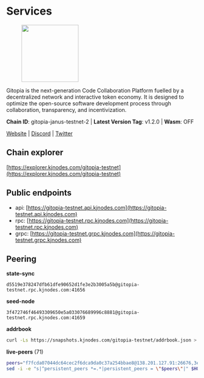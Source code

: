 # Services

<figure><img src="https://raw.githubusercontent.com/kj89/testnet_manuals/main/pingpub/logos/gitopia.png" width="150" alt=""><figcaption></figcaption></figure>

Gitopia is the next-generation Code Collaboration Platform fuelled by  a decentralized network and interactive token economy. It is designed  to optimize the open-source software development process through  collaboration, transparency, and incentivization.

**Chain ID**: gitopia-janus-testnet-2 | **Latest Version Tag**: v1.2.0 | **Wasm**: OFF

[Website](https://gitopia.com/) | [Discord](https://discord.gg/hFTXCGNYDZ) | [Twitter](https://twitter.com/gitopiaDAO)




## Chain explorer
[https://explorer.kjnodes.com/gitopia-testnet](https://explorer.kjnodes.com/gitopia-testnet)

## Public endpoints

* api: [https://gitopia-testnet.api.kjnodes.com](https://gitopia-testnet.api.kjnodes.com)
* rpc: [https://gitopia-testnet.rpc.kjnodes.com](https://gitopia-testnet.rpc.kjnodes.com)
* grpc: [https://gitopia-testnet.grpc.kjnodes.com](https://gitopia-testnet.grpc.kjnodes.com)

## Peering

**state-sync**

```text
d5519e378247dfb61dfe90652d1fe3e2b3005a5b@gitopia-testnet.rpc.kjnodes.com:41656
```

**seed-node**

```text
3f472746f46493309650e5a033076689996c8881@gitopia-testnet.rpc.kjnodes.com:41659
```

**addrbook**
```bash
curl -Ls https://snapshots.kjnodes.com/gitopia-testnet/addrbook.json > $HOME/.gitopia/config/addrbook.json
```

**live-peers** (71)
```bash
peers="f7fcda07044dc64cec2f6dca9da0c37a254bbae8@138.201.127.91:26676,3e757ff8f7388393af67809a5646142965bc6808@80.65.211.229:656,ee812a11525cf7e2de4bd63e66aed8b8de337902@38.242.235.199:41656,1c14a50a931cdf437c1a28bc00565d69950b6c6b@135.181.205.220:36656,61d2b313e2adc9d7990944f8ab5a6f9ecf08084f@65.21.122.171:16656,d5519e378247dfb61dfe90652d1fe3e2b3005a5b@65.109.68.190:41656,ad33cf22f96e43448798686ed0f7428b8fdacf5b@5.161.90.174:656,93c4c73375b5f52020e7e7bd3f901ee28f07e6b7@109.123.243.66:41656,8f5935761a8bc93c7eaf9fc8bb29b4b184269447@46.8.210.144:26656,374da78901e59810277fc35482bce6e30953f488@80.79.6.155:41656,007d2419fea80aee707d009af0153f5105c53379@38.242.139.164:656,66f94651fb02f277c90c605a38df549d3c0a9269@75.119.151.217:26656,52098a0fdd0dc566615ad37492019d252635bdda@45.85.249.131:656,399d4e19186577b04c23296c4f7ecc53e61080cb@34.143.189.236:26656,90ebc53f2858268d2e20bb9496b50b2432cb45bb@38.242.237.163:41656,bbc6a1e115185d5bffcbbf5520dca1c3d626e599@109.123.255.50:26656,7f2339fc6a6dca666d8ffbbe4e61443d58e0e759@109.123.255.8:26656,7d819fa869f7c5b42c2c7a9538e1a9e7a52cfdee@65.108.226.26:24656,59a99a10a28baeda8535598acef9abb706ec5dbc@45.85.249.132:656,b6651c7b043ef4bdccd7906b0f06de2bbdfe8a60@193.46.243.75:26656,0eb70bf5e2403694109f9bba184570074c2dfdd5@38.242.235.255:26656,d9b86c9459ac8bb4760d37095732ccd2746aca1f@65.21.131.215:26356,8bec864d68a2542233ba37ac94c723fdf0b8e175@45.151.122.136:656,3989c44e8af3427b22a71a94185e85df99d450b4@149.102.158.188:41656,05182a9b6121c9fcbb493f9bb3843e20e076e479@38.242.231.113:656,9912d5c8d59b7736b0702b18aeb386efe7e46f3f@164.68.111.239:656,5c2a752c9b1952dbed075c56c600c3a79b58c395@195.3.220.140:27036,f9b892ea2e8ed8aa83f7b98e7e47371c23b01924@213.239.207.175:36656,ffb4f7d43d6449c292d4e60c8a48eb3d31c39691@38.242.139.100:656,3b0956b482f89b361dd350f1c6b3743096897446@65.108.124.219:35656,95fbdc6d62be17db6688222b15b57d3e795ed07a@167.86.84.102:656,481189b7e246f6c824a969482446c49abbfe76b8@161.97.172.147:26656,38f4e436b28b05850fa9b67cadf0700123cec094@45.10.154.166:26656,63381c5528ed8ca93f9ba31008a9630d21b29a97@142.132.152.46:46656,ea53a3f77fe373f47be4e77fd5f9ff526dfaec33@51.79.143.46:41656,ae5d5b47ea732ff509114f405967f61eb3d86ac6@75.119.146.171:656,4e0e57bcac8aa2bc3188d5b7845eeee61a61f3f0@194.163.170.165:26656,5b1c25f4dff541f77f1532c457f73ca7ee2e4c18@194.163.170.225:26656,1989ced6b71ce676a5ab4d0586d85e38fd41fbd2@136.243.88.91:7070,2f0484f05aa2d58d91aa21ea7cb9ce81c2e207ea@85.239.240.187:26656,c84906b19dc7dc7bda94ab2167d4b0af64a28b49@45.151.122.191:656,9bb344d83fc1fafc4bce6b8e4a95b82f37ac4f31@82.208.20.136:26656,955c997a67a82cbd005e5b2b7010a1de3ac54355@38.242.241.74:26656,0e22fcc29a4cf5476001c849126ced605491f2ec@185.192.96.108:26656,98bdfc67810bf7ac8f5c45b2c677b4bf199eb42e@185.193.67.65:41656,c03e9f152bb1becc54d4424d02249135d39be09f@81.0.218.106:41656,e17763e03ef6819b6f549b97abe9da7a1a7eeac8@164.68.121.241:656,4cd60a4dd4211d38d948a86a614f1fd8d3d274eb@75.119.153.139:656,deca8c5aed2d1e617789d80927394a1d4d1c7360@149.102.146.123:26656,ba614c2b5beae6df39a4310043294ffde60e8e8d@45.85.250.147:26656,6a0c01a8ee09166801f049cd173b8519efb536c4@154.53.63.63:26656,16f1881eb299fe1064c255c45d412199f1a56bef@75.119.136.241:41656,798cf016b5150592badc8257402312fc50b7361d@65.108.45.200:26878,eccdf1d5bf33bc1733838562b4d4a4a45869c3a8@135.181.183.93:41656,abe457241e96e9c0316c4da507b08c466842e68d@89.252.21.37:26680,bc688b2be879ba5bfa34587e096a9c9a4df2e6d4@45.151.122.116:656,5eef6aca573e1cc611b734303abcaaa52d90aebd@88.210.12.139:41656,292c099fc654a1331d3b62a1b939f867b62ef434@45.85.147.242:656,ac606e28c081c679dc23d9a94c29842be8f8b1f1@45.85.249.133:656,03073657e8bc5bcf71e7fd8df281ab8dcbc8821a@45.151.122.130:656,de5ad8914c55b02f4402fdd114bd8dc33d67f539@24.199.111.244:26656,5c74fe6868cda2003926c0a6299c9cebec5c4d1a@65.21.239.60:41656,6ea375302fdd319ef64e013f469e286faf739da8@213.239.207.165:20086,4e4f87cfa1993f4f3f7645c41f469987cafdf960@85.10.202.135:12656,61c85d47e1dd86d5a5849450b849078d4d13184b@85.239.244.123:26656,ed177ff3cf334df1a6c190438b0c7b5dd64b423a@45.151.122.140:656,098c8f3e70fa1f1bbb447903aea96b8e1f025f13@141.95.145.41:26656,8d45cada398e1035e220857a84021fabfa723248@2.58.82.21:26656,e2be58a29887accfae3eba7a68147b99f1d3dd5d@65.108.150.175:26656,df5c15eeaeecb2116ab947e10c065353d762f5ad@185.163.124.151:41656,ade4d8bc8cbe014af6ebdf3cb7b1e9ad36f412c0@176.9.82.221:11356"
sed -i -e "s|^persistent_peers *=.*|persistent_peers = \"$peers\"|" $HOME/.gitopia/config/config.toml
```
